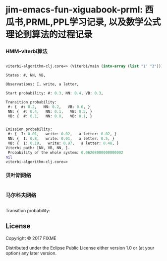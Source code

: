 # jim-emacs-fun-xiguabook-prml: 西瓜书,PRML,PPL学习记录, 以及数学公式理论到算法的过程记录

### HMM-viterbi算法
```clojure

viterbi-algorithm-clj.core=> (Viterbi/main (into-array (list "1" "3")))

States: #, NN, VB,

Observations: I, write, a letter,

Start probability: #: 0.3, NN: 0.4, VB: 0.3,

Transition probability:
 #: {  #: 0.2,   NN: 0.2,   VB: 0.6, }
 NN: {  #: 0.4,   NN: 0.1,   VB: 0.5, }
 VB: {  #: 0.1,   NN: 0.8,   VB: 0.1, }


Emission probability:
 #: {  I: 0.01,   write: 0.02,   a letter: 0.02, }
 NN: {  I: 0.8,   write: 0.01,   a letter: 0.5, }
 VB: {  I: 0.19,   write: 0.97,   a letter: 0.48, }
Viterbi path: [NN, VB, NN, ].
 Probability of the whole system: 0.06208000000000002
nil
viterbi-algorithm-clj.core=>

```
### 贝叶斯网络
```clojure
```
### 马尔科夫网络
```clojure
```

Transition probability:
## License

Copyright © 2017 FIXME

Distributed under the Eclipse Public License either version 1.0 or (at
your option) any later version.
